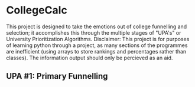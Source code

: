 <h1>CollegeCalc</h1>

This project is designed to take the emotions out of college funnelling and selection; it accomplishes this through the multiple stages of "UPA's" or University Prioritization Algorithms.
Disclaimer: This project is for purposes of learning python through a project, as many sections of the programmes are inefficient (using arrays to store rankings and percentages rather than classes). The information output should only be percieved as an aid.
<h2>UPA #1: Primary Funnelling</h2>
